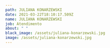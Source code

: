 ```yaml
---
path: JULIANA KONARZEWSKI
date: 2021-03-22T18:10:17.509Z
name: JULIANA KONARZEWSKI
job: Atendimento
about: " "
black_image: /assets/juliana-konarzewski.jpg
image: /assets/juliana-konarzewski.jpg
---
```

